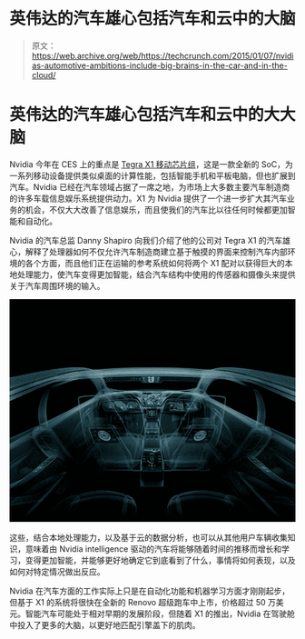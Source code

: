 # 英伟达的汽车雄心包括汽车和云中的大脑 

> 原文：<https://web.archive.org/web/https://techcrunch.com/2015/01/07/nvidias-automotive-ambitions-include-big-brains-in-the-car-and-in-the-cloud/>

# 英伟达的汽车雄心包括汽车和云中的大大脑

Nvidia 今年在 CES 上的重点是 [Tegra X1 移动芯片组](https://web.archive.org/web/20221001004722/https://beta.techcrunch.com/2015/01/04/heres-how-nvidias-new-tegra-x1-stacks-up-to-the-k1-and-apple-a8x-on-paper/)，这是一款全新的 SoC，为一系列移动设备提供类似桌面的计算性能，包括智能手机和平板电脑，但也扩展到汽车。Nvidia 已经在汽车领域占据了一席之地，为市场上大多数主要汽车制造商的许多车载信息娱乐系统提供动力。X1 为 Nvidia 提供了一个进一步扩大其汽车业务的机会，不仅大大改善了信息娱乐，而且使我们的汽车比以往任何时候都更加智能和自动化。

Nvidia 的汽车总监 Danny Shapiro 向我们介绍了他的公司对 Tegra X1 的汽车雄心，解释了处理器如何不仅允许汽车制造商建立基于触摸的界面来控制汽车内部环境的各个方面，而且他们正在运输的参考系统如何将两个 X1 配对以获得巨大的本地处理能力，使汽车变得更加智能，结合汽车结构中使用的传感器和摄像头来提供关于汽车周围环境的输入。

![most-advanced](img/fd62cdf1157024a7ef2a793c5f96899c.png)

这些，结合本地处理能力，以及基于云的数据分析，也可以从其他用户车辆收集知识，意味着由 Nvidia intelligence 驱动的汽车将能够随着时间的推移而增长和学习，变得更加智能，并能够更好地确定它到底看到了什么，事情将如何表现，以及如何对特定情况做出反应。

Nvidia 在汽车方面的工作实际上只是在自动化功能和机器学习方面才刚刚起步，但基于 X1 的系统将很快在全新的 Renovo 超级跑车中上市，价格超过 50 万美元。智能汽车可能处于相对早期的发展阶段，但随着 X1 的推出，Nvidia 在驾驶舱中投入了更多的大脑，以更好地匹配引擎盖下的肌肉。
